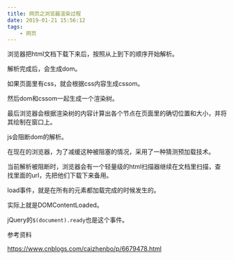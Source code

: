 ```yaml
---
title: 网页之浏览器渲染过程
date: 2019-01-21 15:56:12
tags:
	- 网页
---
```




浏览器把html文档下载下来后，按照从上到下的顺序开始解析。

解析完成后，会生成dom。

如果页面里有css，就会根据css内容生成cssom。

然后dom和cssom一起生成一个渲染树。

最后浏览器会根据渲染树的内容计算出各个节点在页面里的确切位置和大小，并将其绘制在窗口上。

js会阻断dom的解析。

在现在的浏览器，为了减缓这种被阻塞的情况，采用了一种猜测预加载技术。

当前解析被阻断时，浏览器会有一个轻量级的html扫描器继续在文档里扫描，查找里面的url，先把他们下载下来备用。

load事件，就是在所有的元素都加载完成的时候发生的。

实际上就是DOMContentLoaded。

jQuery的`$(document).ready`也是这个事件。



参考资料

https://www.cnblogs.com/caizhenbo/p/6679478.html